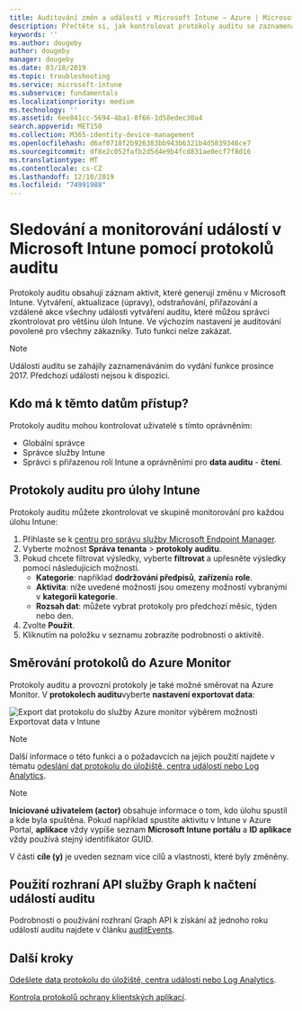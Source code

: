 ```yaml
---
title: Auditování změn a událostí v Microsoft Intune – Azure | Microsoft Docs
description: Přečtěte si, jak kontrolovat protokoly auditu se zaznamenanými aktivitami Microsoft Intune.
keywords: ''
ms.author: dougeby
author: dougeby
manager: dougeby
ms.date: 03/18/2019
ms.topic: troubleshooting
ms.service: microsoft-intune
ms.subservice: fundamentals
ms.localizationpriority: medium
ms.technology: ''
ms.assetid: 6ee841cc-5694-4ba1-8f66-1d58edec30a4
search.appverid: MET150
ms.collection: M365-identity-device-management
ms.openlocfilehash: d6af0718f2b926383bb943b6321b4d5839346ce7
ms.sourcegitcommit: df8e2c052fafb2d5d4e9b4fcd831ae0ecf7f8d16
ms.translationtype: MT
ms.contentlocale: cs-CZ
ms.lasthandoff: 12/10/2019
ms.locfileid: "74991988"
---
```

# <a name="use-audit-logs-to-track-and-monitor-events-in-microsoft-intune"></a>Sledování a monitorování událostí v Microsoft Intune pomocí protokolů auditu

Protokoly auditu obsahují záznam aktivit, které generují změnu v Microsoft Intune. Vytváření, aktualizace (úpravy), odstraňování, přiřazování a vzdálené akce všechny události vytváření auditu, které můžou správci zkontrolovat pro většinu úloh Intune. Ve výchozím nastavení je auditování povolené pro všechny zákazníky. Tuto funkci nelze zakázat.

> [!NOTE]
> Události auditu se zahájily zaznamenáváním do vydání funkce prosince 2017. Předchozí události nejsou k dispozici.

## <a name="who-can-access-the-data"></a>Kdo má k těmto datům přístup?

Protokoly auditu mohou kontrolovat uživatelé s tímto oprávněním:

- Globální správce
- Správce služby Intune
- Správci s přiřazenou rolí Intune a oprávněními pro **data auditu** - **čtení**.

## <a name="audit-logs-for-intune-workloads"></a>Protokoly auditu pro úlohy Intune

Protokoly auditu můžete zkontrolovat ve skupině monitorování pro každou úlohu Intune:

1. Přihlaste se k [centru pro správu služby Microsoft Endpoint Manager](https://go.microsoft.com/fwlink/?linkid=2109431).
2. Vyberte možnost **Správa tenanta** > **protokoly auditu**.
3. Pokud chcete filtrovat výsledky, vyberte **filtrovat** a upřesněte výsledky pomocí následujících možností.
    - **Kategorie**: například **dodržování předpisů**, **zařízení**a **role**.
    - **Aktivita**: níže uvedené možnosti jsou omezeny možností vybranými v **kategorii kategorie**.
    - **Rozsah dat**: můžete vybrat protokoly pro předchozí měsíc, týden nebo den.
4. Zvolte **Použít**.
4. Kliknutím na položku v seznamu zobrazíte podrobnosti o aktivitě.

## <a name="route-logs-to-azure-monitor"></a>Směrování protokolů do Azure Monitor

Protokoly auditu a provozní protokoly je také možné směrovat na Azure Monitor. V **protokolech auditu**vyberte **nastavení exportovat data**:

![Export dat protokolu do služby Azure monitor výběrem možnosti Exportovat data v Intune](./media/monitor-audit-logs/audit-logs-export-data-settings.png)

> [!NOTE]
> Další informace o této funkci a o požadavcích na jejich použití najdete v tématu [odeslání dat protokolu do úložiště, centra událostí nebo Log Analytics](review-logs-using-azure-monitor.md).

> [!NOTE]
> **Iniciované uživatelem (actor)** obsahuje informace o tom, kdo úlohu spustil a kde byla spuštěna. Pokud například spustíte aktivitu v Intune v Azure Portal, **aplikace** vždy vypíše seznam **Microsoft Intune portálu** a **ID aplikace** vždy používá stejný identifikátor GUID.
>
> V části **cíle (y)** je uveden seznam více cílů a vlastností, které byly změněny.  

## <a name="use-graph-api-to-retrieve-audit-events"></a>Použití rozhraní API služby Graph k načtení událostí auditu

Podrobnosti o používání rozhraní Graph API k získání až jednoho roku událostí auditu najdete v článku [auditEvents](https://docs.microsoft.com/graph/api/intune-auditing-auditevent-list?view=graph-rest-1.0).

## <a name="next-steps"></a>Další kroky

[Odešlete data protokolu do úložiště, centra událostí nebo Log Analytics](review-logs-using-azure-monitor.md).

[Kontrola protokolů ochrany klientských aplikací](../apps/app-protection-policy-settings-log.md).
